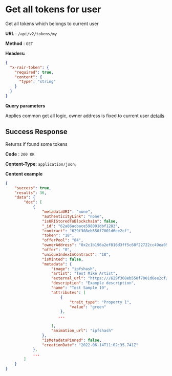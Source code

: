 # Get all tokens for user

Get all tokens which belongs to current user

**URL** : `/api/v2/tokens/my`

**Method** : `GET`

**Headers:**

```json
{
  "x-rair-token": {
    "required": true,
    "content": {
      "type": "string"
    }
  }
}
```
**Query parameters** 

Applies common get all logic, owner address is fixed to current user [details](./common_get_all.md)

## Success Response

Returns if found some tokens

**Code** : `200 OK`

**Content-Type**: `application/json;`

**Content example**

```json
{
    "success": true,
    "results": 36,
    "data": {
        "doc": [
            {
                "metadataURI": "none",
                "authenticityLink": "none",
                "isURIStoredToBlockchain": false,
                "_id": "62a86acbace598001dbf1283",
                "contract": "629f308eb550f7001d6ee2cf",
                "token": "18",
                "offerPool": "84",
                "ownerAddress": "0x2c1b196a2ef816d3ff5c68f22722cc49ea058a42",
                "offer": "0",
                "uniqueIndexInContract": "18",
                "isMinted": false,
                "metadata": {
                    "image": "ipfshash",
                    "artist": "Test Mike Artist",
                    "external_url": "https:///629f308eb550f7001d6ee2cf/0/0/18",
                    "description": "Example description",
                    "name": "Test Sample 19",
                    "attributes": [
                        {
                            "trait_type": "Property 1",
                            "value": "green"
                        },
                       ...
                        
                    ],
                    "animation_url": "ipfshash"
                },
                "isMetadataPinned": false,
                "creationDate": "2022-06-14T11:02:35.741Z"
            },
            ...
        ]
    }
}
```
